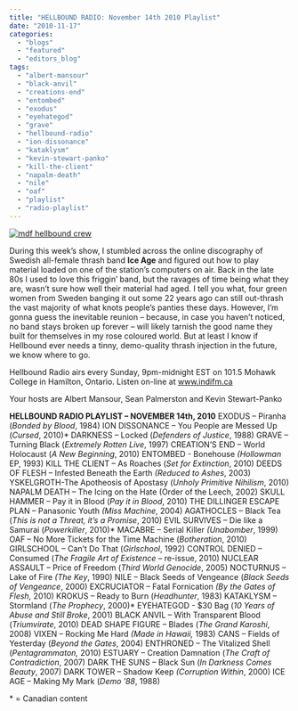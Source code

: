 ```yaml
---
title: "HELLBOUND RADIO: November 14th 2010 Playlist"
date: "2010-11-17"
categories: 
  - "blogs"
  - "featured"
  - "editors_blog"
tags: 
  - "albert-mansour"
  - "black-anvil"
  - "creations-end"
  - "entombed"
  - "exodus"
  - "eyehategod"
  - "grave"
  - "hellbound-radio"
  - "ion-dissonance"
  - "kataklysm"
  - "kevin-stewart-panko"
  - "kill-the-client"
  - "napalm-death"
  - "nile"
  - "oaf"
  - "playlist"
  - "radio-playlist"
---
```


[![](http://www.hellbound.ca/wp-content/uploads/2010/06/mdf-hellbound-crew.jpg "mdf hellbound crew")](http://www.hellbound.ca/wp-content/uploads/2010/06/mdf-hellbound-crew.jpg)

During this week’s show, I stumbled across the online discography of Swedish all-female thrash band **Ice Age** and figured out how to play material loaded on one of the station’s computers on air. Back in the late 80s I used to love this friggin’ band, but the ravages of time being what they are, wasn’t sure how well their material had aged. I tell you what, four green women from Sweden banging it out some 22 years ago can still out-thrash the vast majority of what knots people’s panties these days. However, I’m gonna guess the inevitable reunion – because, in case you haven’t noticed, no band stays broken up forever – will likely tarnish the good name they built for themselves in my rose coloured world. But at least I know if Hellbound ever needs a tinny, demo-quality thrash injection in the future, we know where to go.

Hellbound Radio airs every Sunday, 9pm-midnight EST on 101.5 Mohawk College in Hamilton, Ontario. Listen on-line at www.indifm.ca

Your hosts are Albert Mansour, Sean Palmerston and Kevin Stewart-Panko

**HELLBOUND RADIO PLAYLIST – NOVEMBER 14th, 2010** EXODUS – Piranha (_Bonded by Blood_, 1984) ION DISSONANCE – You People are Messed Up (_Cursed_, 2010)\* DARKNESS – Locked (_Defenders of Justice_, 1988) GRAVE – Turning Black (_Extremely Rotten Live_, 1997) CREATION’S END – World Holocaust (_A New Beginning_, 2010) ENTOMBED - Bonehouse _(Hollowman_ EP, 1993) KILL THE CLIENT – As Roaches (_Set for Extinction_, 2010) DEEDS OF FLESH – Infested Beneath the Earth _(Reduced to Ashes_, 2003) YSKELGROTH-The Apotheosis of Apostasy (_Unholy Primitive Nihilism_, 2010) NAPALM DEATH – The Icing on the Hate (Order of the Leech, 2002) SKULL HAMMER – Pay it in Blood (_Pay it in Blood_, 2010) THE DILLINGER ESCAPE PLAN – Panasonic Youth _(Miss Machine_, 2004) AGATHOCLES – Black Tea (_This is not a Threat, it’s a Promise_, 2010) EVIL SURVIVES – Die like a Samurai (_Powerkiller_, 2010)\* MACABRE – Serial Killer _(Unabomber_, 1999) OAF – No More Tickets for the Time Machine (_Botheration_, 2010) GIRLSCHOOL – Can’t Do That (_Girlschool_, 1992) CONTROL DENIED – Consumed (_The Fragile Art of Existence_ – re-issue, 2010) NUCLEAR ASSAULT – Price of Freedom (_Third World Genocide_, 2005) NOCTURNUS – Lake of Fire _(The Key_, 1990) NILE – Black Seeds of Vengeance (_Black Seeds of Vengeance_, 2000) EXCRUCIATOR – Fatal Fornication _(By the Gates of Flesh,_ 2010) KROKUS – Ready to Burn (_Headhunter_, 1983) KATAKLYSM – Stormland (_The Prophecy_, 2000)\* EYEHATEGOD - $30 Bag (_10 Years of Abuse and Still Broke_, 2001) BLACK ANVIL – With Transparent Blood (_Triumvirate_, 2010) DEAD SHAPE FIGURE – Blades (_The Grand Karoshi_, 2008) VIXEN – Rocking Me Hard _(Made in Hawaii,_ 1983) CANS – Fields of Yesterday (_Beyond the Gates_, 2004) ENTHRONED – The Vitalized Shell (_Pentagrammaton,_ 2010) ESTUARY – Creation Damnation (_The Craft of Contradiction_, 2007) DARK THE SUNS – Black Sun (_In Darkness Comes Beauty_, 2007) DARK TOWER – Shadow Keep _(Corruption Within_, 2000) ICE AGE – Making My Mark (_Demo ’88_, 1988)

\* = Canadian content
